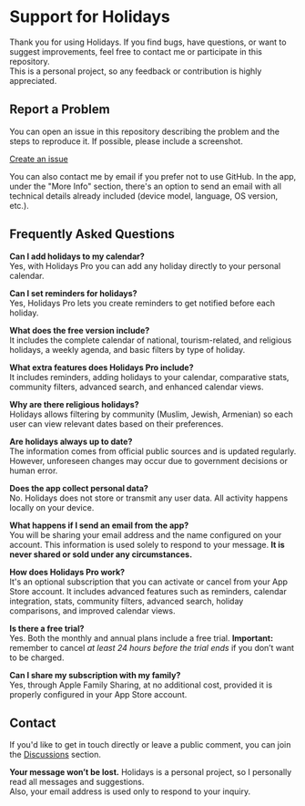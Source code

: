 # Support for Holidays  

Thank you for using Holidays. If you find bugs, have questions, or want to suggest improvements, feel free to contact me or participate in this repository.  
This is a personal project, so any feedback or contribution is highly appreciated.  

## Report a Problem  

You can open an issue in this repository describing the problem and the steps to reproduce it. If possible, please include a screenshot.  

[Create an issue](https://github.com/lucasditomase/feriados/issues/new?title=Problem%20with%20Holidays%20App&body=Describe%20the%20issue%20you%E2%80%99re%20experiencing%20below%3A%0A%0A-%20Device%3A%20%0A-%20iOS%20version%3A%20%0A-%20App%20version%3A%20%0A-%20Steps%20to%20reproduce%3A%0A%0A(Optional)%20Attach%20a%20screenshot%20or%20recording%20if%20you%20can.)  

You can also contact me by email if you prefer not to use GitHub. In the app, under the "More Info" section, there's an option to send an email with all technical details already included (device model, language, OS version, etc.).  

## Frequently Asked Questions  

**Can I add holidays to my calendar?**  
Yes, with Holidays Pro you can add any holiday directly to your personal calendar.  

**Can I set reminders for holidays?**  
Yes, Holidays Pro lets you create reminders to get notified before each holiday.  

**What does the free version include?**  
It includes the complete calendar of national, tourism-related, and religious holidays, a weekly agenda, and basic filters by type of holiday.  

**What extra features does Holidays Pro include?**  
It includes reminders, adding holidays to your calendar, comparative stats, community filters, advanced search, and enhanced calendar views.  

**Why are there religious holidays?**  
Holidays allows filtering by community (Muslim, Jewish, Armenian) so each user can view relevant dates based on their preferences.  

**Are holidays always up to date?**  
The information comes from official public sources and is updated regularly. However, unforeseen changes may occur due to government decisions or human error.  

**Does the app collect personal data?**  
No. Holidays does not store or transmit any user data. All activity happens locally on your device.  

**What happens if I send an email from the app?**  
You will be sharing your email address and the name configured on your account. This information is used solely to respond to your message. **It is never shared or sold under any circumstances.**  

**How does Holidays Pro work?**  
It's an optional subscription that you can activate or cancel from your App Store account. It includes advanced features such as reminders, calendar integration, stats, community filters, advanced search, holiday comparisons, and improved calendar views.  

**Is there a free trial?**  
Yes. Both the monthly and annual plans include a free trial. **Important:** remember to cancel *at least 24 hours before the trial ends* if you don’t want to be charged.  

**Can I share my subscription with my family?**  
Yes, through Apple Family Sharing, at no additional cost, provided it is properly configured in your App Store account.  

## Contact  

If you'd like to get in touch directly or leave a public comment, you can join the [Discussions](https://github.com/lucasditomase/feriados/discussions) section.  

**Your message won’t be lost.** Holidays is a personal project, so I personally read all messages and suggestions.  
Also, your email address is used only to respond to your inquiry.  
